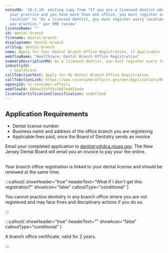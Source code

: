 ```yaml
---
notesMd: '10.2.24: editing copy from "If you are a licensed dentist who owns
  your practice and you have more than one office, you must register each
  location" to "As a licensed dentist, you must register every location where
  you practice." per SME review'
licenseName: ""
id: dental-branch
filename: dental-branch
displayname: dental-branch
urlSlug: dental-branch
name: Apply for Your Dental Branch Office Registration, if Applicable
webflowName: "Healthcare: Dental Branch Office Registration"
summaryDescriptionMd: As a licensed dentist, you must register every location where you practice.
industryId:
  - healthcare
callToActionText: Apply for My Dental Branch Office Registration
callToActionLink: https://www.njconsumeraffairs.gov/den/Applications/Request-for-Branch-Office-Registration.pdf
agencyId: nj-consumer-affairs
webflowId: 669ac515f93c28d7e8d25ada
licenseCertificationClassification: undefined
---
```

## Application Requirements

* Dental license number
* Business name and address of the office branch you are registering
* Applicable fees paid, once the Board of Dentistry sends an invoice

Email your completed application to dentistry@dca.njoag.gov. The New Jersey Dental Board will email you an invoice to pay your fee online.

\
Your branch office registration is linked to your dental license and should be renewed at the same time.

:::callout{ showHeader="true" headerText="What if I don't get this registration?" showIcon="false" calloutType="conditional" }

You cannot practice dentistry in any branch office where you are not registered and may face fines and disciplinary actions if you do so.

:::

:::callout{ showHeader="true" headerText="" showIcon="false" calloutType="conditional" }

A branch office certificate, valid for 2 years.

:::